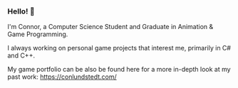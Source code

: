 ### Hello! 👋
I'm Connor, a Computer Science Student and Graduate in Animation & Game Programming. 

I always working on personal game projects that interest me, primarily in C# and C++.

My game portfolio can be also be found here for a more in-depth look at my past work: https://conlundstedt.com/

<!--
**clundstedt225/clundstedt225** is a ✨ _special_ ✨ repository because its `README.md` (this file) appears on your GitHub profile.

Here are some ideas to get you started:

- 🔭 I’m currently working on ...
- 🌱 I’m currently learning ...
- 👯 I’m looking to collaborate on ...
- 🤔 I’m looking for help with ...
- 📫 How to reach me: ...
- ⚡ Fun fact: ...
-->

